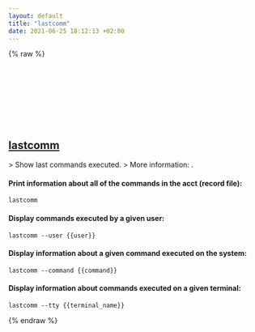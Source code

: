 ```yaml
---
layout: default
title: "lastcomm"
date: 2021-06-25 18:12:13 +02:00
---
```

{% raw %}
<h2 id="lastcomm">
  <a href="/en/linux/lastcomm.html">lastcomm</a> <a href="#lastcomm"><svg class="icon">
    <use href="/assets/images/unicode_sprite.svg#link" />
  </svg></a>
</h2>
> Show last commands executed.
> More information: <https://manpages.debian.org/stable/acct/lastcomm.1.en.html>.

#### Print information about all of the commands in the acct (record file):
```shell
lastcomm
```
#### Display commands executed by a given user:
```shell
lastcomm --user {{user}}
```
#### Display information about a given command executed on the system:
```shell
lastcomm --command {{command}}
```
#### Display information about commands executed on a given terminal:
```shell
lastcomm --tty {{terminal_name}}
```
{% endraw %}
